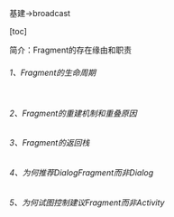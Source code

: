 基建->broadcast

[toc]

简介：Fragment的存在缘由和职责

###### 1、Fragment的生命周期

```

```

###### 2、Fragment的重建机制和重叠原因

###### 3、Fragment的返回栈

###### 4、为何推荐DialogFragment而非Dialog

###### 5、为何试图控制建议Fragment而非Activity
